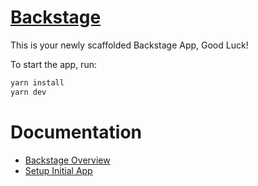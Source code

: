 # [Backstage](https://backstage.io)

This is your newly scaffolded Backstage App, Good Luck!

To start the app, run:

```sh
yarn install
yarn dev
```

# Documentation

* [Backstage Overview](https://backstage.spotify.com/blog/resource/steal-this-deck/)
* [Setup Initial App](https://backstage.spotify.com/learn/standing-up-backstage/standing-up-backstage/1-intro/)
